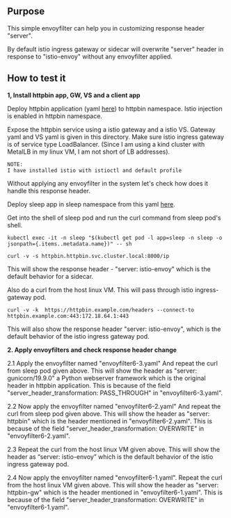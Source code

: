 ## Purpose

This simple envoyfilter can help you in customizing response header "server". 

By default istio ingress gateway or sidecar will overwrite "server" header in response to "istio-envoy" without any envoyfilter applied.

## How to test it

**1, Install httpbin app, GW, VS and a client app**

Deploy httpbin application (yaml  [here](https://github.com/istio/istio/blob/master/samples/httpbin/httpbin.yaml)) to httpbin namespace. Istio injection is enabled in httpbin namespace.

Expose the httpbin service using a istio gateway and a istio VS. Gateway yaml and VS yaml is given in this directory. Make sure istio ingress gateway is of service type LoadBalancer. (Since I am using a kind cluster with MetalLB in my linux VM, I am not short of LB addresses).
 
```
NOTE:
I have installed istio with istioctl and default profile
```
Without applying any envoyfilter in the system let's check how does it handle this response header.

Deploy sleep app in sleep namespace from this yaml [here](https://github.com/istio/istio/blob/master/samples/sleep/sleep.yaml).

Get into the shell of sleep pod and run the curl command from sleep pod's shell.

    kubectl exec -it -n sleep "$(kubectl get pod -l app=sleep -n sleep -o jsonpath={.items..metadata.name})" -- sh
   
    curl -v -s httpbin.httpbin.svc.cluster.local:8000/ip

This will show the response header - "server: istio-envoy" which is the default behavior for a sidecar.

Also do a curl from the host linux VM. This will pass through istio ingress-gateway pod.

    curl -v -k  https://httpbin.example.com/headers --connect-to httpbin.example.com:443:172.18.64.1:443

This will also show the response header "server: istio-envoy", which is the default behavior of the istio ingress gateway pod.

**2. Apply envoyfilters and check response header change**

2.1 Apply the envoyfilter named "envoyfilter6-3.yaml" And repeat the curl from sleep pod given above.
This will show the header as "server: gunicorn/19.9.0" a Python webserver framework which is the original header in httpbin application. This is because of the field "server_header_transformation: PASS_THROUGH" in "envoyfilter6-3.yaml".

2.2 Now apply the envoyfilter named "envoyfilter6-2.yaml" And repeat the curl from sleep pod given above.
This will show the header as "server: httpbin" which is the header mentioned in "envoyfilter6-2.yaml". This is because of the field "server_header_transformation: OVERWRITE" in "envoyfilter6-2.yaml".

2.3 Repeat the curl from the host linux VM given above. This will show the header as “server: istio-envoy” which is the default behavior of the istio ingress gateway pod.

2.4 Now apply the envoyfilter named "envoyfilter6-1.yaml". Repeat the curl from the host linux VM given above. This will show the header as "server: httpbin-gw" which is the header mentioned in "envoyfilter6-1.yaml". This is because of the field "server_header_transformation: OVERWRITE" in "envoyfilter6-1.yaml".



